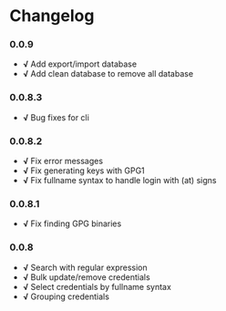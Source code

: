 # Changelog

### 0.0.9

+ **√** Add export/import database
+ **√** Add clean database to remove all database

### 0.0.8.3

+ **√** Bug fixes for cli

### 0.0.8.2

+ **√** Fix error messages
+ **√** Fix generating keys with GPG1
+ **√** Fix fullname syntax to handle login with (at) signs

### 0.0.8.1

+ **√** Fix finding GPG binaries

### 0.0.8

+ **√** Search with regular expression
+ **√** Bulk update/remove credentials
+ **√** Select credentials by fullname syntax
+ **√** Grouping credentials
